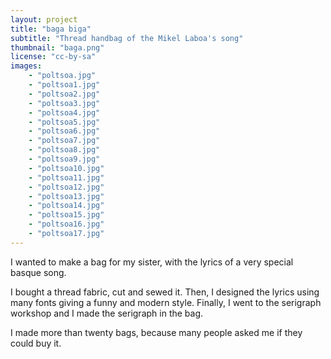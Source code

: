 ```yaml
---
layout: project
title: "baga biga"
subtitle: "Thread handbag of the Mikel Laboa's song"
thumbnail: "baga.png"
license: "cc-by-sa"
images:
    - "poltsoa.jpg"
    - "poltsoa1.jpg"
    - "poltsoa2.jpg"
    - "poltsoa3.jpg"
    - "poltsoa4.jpg"
    - "poltsoa5.jpg"
    - "poltsoa6.jpg"
    - "poltsoa7.jpg"
    - "poltsoa8.jpg"
    - "poltsoa9.jpg"
    - "poltsoa10.jpg"
    - "poltsoa11.jpg"
    - "poltsoa12.jpg"
    - "poltsoa13.jpg"
    - "poltsoa14.jpg"
    - "poltsoa15.jpg"
    - "poltsoa16.jpg"
    - "poltsoa17.jpg"
---
```


I wanted to make a bag for my sister, with the lyrics of a very special basque song.

I bought a thread fabric, cut and sewed it. Then, I designed the lyrics using many fonts giving a funny and modern style. Finally, I went to the serigraph workshop and I made the serigraph in the bag.

I made more than twenty bags, because many people asked me if they could buy it.
